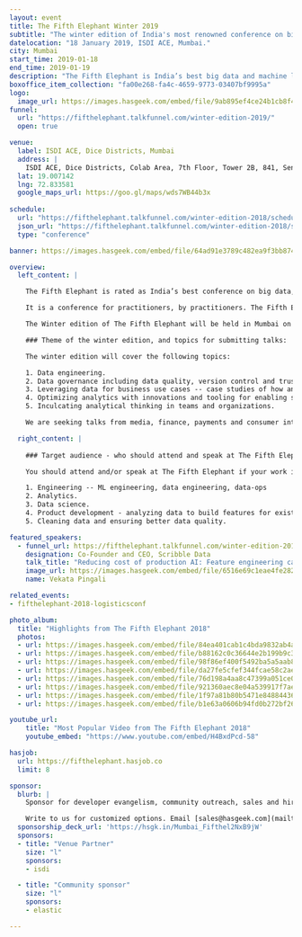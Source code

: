 ```yaml
---
layout: event
title: The Fifth Elephant Winter 2019
subtitle: "The winter edition of India's most renowned conference on big data and data science"
datelocation: "18 January 2019, ISDI ACE, Mumbai."
city: Mumbai
start_time: 2019-01-18
end_time: 2019-01-19
description: "The Fifth Elephant is India’s best big data and machine learning conference. It is a conference for practitioners by practitioners."
boxoffice_item_collection: "fa00e268-fa4c-4659-9773-03407bf9995a"
logo:
  image_url: https://images.hasgeek.com/embed/file/9ab895ef4ce24b1cb8f43f8b20619593
funnel:
  url: "https://fifthelephant.talkfunnel.com/winter-edition-2019/"
  open: true

venue:
  label: ISDI ACE, Dice Districts, Mumbai
  address: |
    ISDI ACE, Dice Districts, Colab Area, 7th Floor, Tower 2B, 841, Senapati Bapat Pawar Marg, BDD Chawl, Lower Parel, Mumbai, Maharashtra - 400013.
  lat: 19.007142
  lng: 72.833581
  google_maps_url: https://goo.gl/maps/wds7WB44b3x
  
schedule:
  url: "https://fifthelephant.talkfunnel.com/winter-edition-2018/schedule"
  json_url: "https://fifthelephant.talkfunnel.com/winter-edition-2018/schedule/json"
  type: "conference"

banner: https://images.hasgeek.com/embed/file/64ad91e3789c482ea9f3bb87456545dd

overview:
  left_content: |

    The Fifth Elephant is rated as India’s best conference on big data, data science and application of data to real-life use cases.

    It is a conference for practitioners, by practitioners. The Fifth Elephant completed its seventh edition in Bangalore, on 26 and 27 July 2018. The Bangalore edition caters to data and ML engineers, architects, technologists, data scientists, product managers, researchers and business decision-makers. 

    The Winter edition of The Fifth Elephant will be held in Mumbai on 18 January. The conference venue will be announced shortly. 

    ### Theme of the winter edition, and topics for submitting talks:

    The winter edition will cover the following topics:

    1. Data engineering.
    2. Data governance including data quality, version control and trust in data, and workflows in organizations. 
    3. Leveraging data for business use cases -- case studies of how and why analytics and data science were applied in organizations.
    4. Optimizing analytics with innovations and tooling for enabling super users of data in organizations and for business teams. 
    5. Inculcating analytical thinking in teams and organizations.

    We are seeking talks from media, finance, payments and consumer internet companies to submit proposals for the winter edition. 

  right_content: |
  
    ### Target audience - who should attend and speak at The Fifth Elephant:

    You should attend and/or speak at The Fifth Elephant if your work involves:

    1. Engineering -- ML engineering, data engineering, data-ops
    2. Analytics.
    3. Data science.
    4. Product development - analyzing data to build features for existing products.
    5. Cleaning data and ensuring better data quality. 

featured_speakers:
  - funnel_url: https://fifthelephant.talkfunnel.com/winter-edition-2019/12-reducing-cost-of-production-ai-feature-engineering
    designation: Co-Founder and CEO, Scribble Data
    talk_title: "Reducing cost of production AI: Feature engineering case study"
    image_url: https://images.hasgeek.com/embed/file/6516e69c1eae4fe282f5e019fb795d20
    name: Vekata Pingali

related_events:
- fifthelephant-2018-logisticsconf

photo_album:
  title: "Highlights from The Fifth Elephant 2018"
  photos:
  - url: https://images.hasgeek.com/embed/file/84ea401cab1c4bda9832ab4a8b499c55?size=640x480
  - url: https://images.hasgeek.com/embed/file/b88162c0c36644e2b199b9c3fc4964ea?size=640x480
  - url: https://images.hasgeek.com/embed/file/98f86ef400f5492ba5a5aab8fc2446d5?size=640x480
  - url: https://images.hasgeek.com/embed/file/da27fe5cfef344fcae58c2ae030d634a?size=640x480
  - url: https://images.hasgeek.com/embed/file/76d198a4aa8c47399a051ce0115eb05f?size=640x480
  - url: https://images.hasgeek.com/embed/file/921360aec8e04a539917f7ae9ad0b429?size=640x480
  - url: https://images.hasgeek.com/embed/file/1f97a81b80b5471e848844367f3056ce?size=640x480
  - url: https://images.hasgeek.com/embed/file/b1e63a0606b94fd0b272bf262812d642?size=640x480

youtube_url:
    title: "Most Popular Video from The Fifth Elephant 2018"
    youtube_embed: "https://www.youtube.com/embed/H4BxdPcd-58"

hasjob:
  url: https://fifthelephant.hasjob.co
  limit: 8

sponsor:
  blurb: |
    Sponsor for developer evangelism, community outreach, sales and hiring.

    Write to us for customized options. Email [sales@hasgeek.com](mailto:sales@hasgeek.com)
  sponsorship_deck_url: 'https://hsgk.in/Mumbai_Fifthel2NxB9jW'
  sponsors:
  - title: "Venue Partner"
    size: "l"
    sponsors:
    - isdi

  - title: "Community sponsor"
    size: "l"
    sponsors:
    - elastic

---
```

